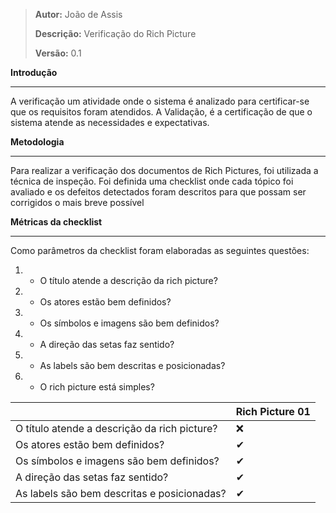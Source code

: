 > **Autor:** João de Assis
>
> **Descrição:** Verificação do Rich Picture
>
> **Versão:** 0.1


**Introdução**


---

A verificação um atividade onde o sistema é analizado para certificar-se que os requisitos foram atendidos. A Validação, é a certificação de que o sistema atende as necessidades e expectativas.





**Metodologia**


---

Para realizar a verificação dos documentos de Rich Pictures, foi utilizada a técnica de inspeção. Foi definida uma checklist onde cada tópico foi avaliado e os defeitos detectados foram descritos para que possam ser corrigidos o mais breve possível

**Métricas da checklist**

---
Como parâmetros da checklist foram elaboradas as seguintes questões:

1. *  O título atende a descrição da rich picture?
1. *  Os atores estão bem definidos?
1. *  Os símbolos e imagens são bem definidos?
1. *  A direção das setas faz sentido?
1. *  As labels são bem descritas e posicionadas?
1. *  O rich picture está simples?
 





|                                              | Rich Picture 01 |
| -------------------------------------------- | --------------- |
| O título atende a descrição da rich picture? | ❌              |
| Os atores estão bem definidos?               | ✔                |
| Os símbolos e imagens são bem definidos?     | ✔                |
| A direção das setas faz sentido?             | ✔                |
| As labels são bem descritas e posicionadas?  | ✔                |
